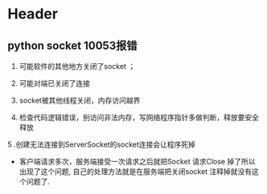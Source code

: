 # Header
## python socket 10053报错
1. 可能软件的其他地方关闭了socket ；

2. 可能对端已关闭了连接

3. socket被其他线程关闭，内存访问越界

4. 检查代码逻辑错误，别访问非法内存，写网络程序指针多做判断，释放要安全释放

5 .创建无法连接到ServerSocket的socket连接会让程序死掉

* 客户端请求多次，服务端接受一次请求之后就把Socket 请求Close 掉了所以出现了这个问题, 自己的处理方法就是在服务端把关闭socket 注释掉就没有这个问题了.
